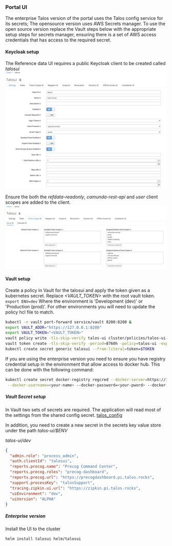 ### Portal UI

The enterprise Talos version of the portal uses the Talos config service for its secrets; The opensource
version uses AWS Secrets manager. To use the open source version replace the Vault steps below with the appropriate
setup steps for secrets manager, ensuring there is a set of AWS access credentials that has access to the required 
secret.

#### Keycloak setup

The Reference data UI requires a public Keycloak client to be created called *talosui*
![](../images/talosui/keycloak_client1.png)

Ensure the both the *refdata-readonly*, *camunda-rest-api* and *user* client scopes are added to the client.
![](../images/talosui/keycloak_client2.png)

#### Vault setup

Create a policy in Vault for the talosui and apply the token given as a kubernetes secret. 
Replace *<VAULT_TOKEN>* with the root vault token. `export ENV=dev` Where the environment is 'Development (dev)' or 
'Production (prod)'. For other environments you will need to update the policy hcl file to match.

```bash
kubectl -n vault port-forward service/vault 8200:8200 &
export VAULT_ADDR="https://127.0.0.1:8200"
export VAULT_TOKEN="<VAULT_TOKEN>"
vault policy write -tls-skip-verify talos-ui cluster/policies/talos-ui-${ENV}.hcl
vault token create -tls-skip-verify -period=8760h -policy=talos-ui -explicit-max-ttl=8760h
kubectl create secret generic talosui --from-literal=token=$TOKEN
```


If you are using the enterprise version you need to ensure you have registry credential setup in the environment that
allow access to docker hub. This can be done with the following command:

```bash
kubectl create secret docker-registry regcred --docker-server=https://index.docker.io/v1/ \
 --docker-username=<your-name> --docker-password=<your-pword> --docker-email=<your-email>
```

##### Vault Secret setup

In Vault two sets of secrets are required. The application will read most of the settings from the shared config secret.
[talos_config](talos_config.md)

In addition, you need to create a new secret in the secrets key value store under the path
*talos-ui/$ENV* 


*talos-ui/dev*
```json
{
  "admin.role": "process_admin",
  "auth.clientId": "talosui",
  "reports.precog.name": "Precog Command Center",
  "reports.precog.roles": "precog-dashboard",
  "reports.precog.url": "https://precogdashboard.pi.talos.rocks",
  "support.processKey": "talosSupport",
  "tracing.zipkin.ui.url": "https://zipkin.pi.talos.rocks",
  "uiEnvironment": "dev",
  "uiVersion": "ALPHA"
}
```


##### Enterprise version


Install the UI to the cluster

```bash
helm install talosui helm/talosui
```
